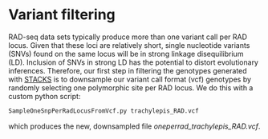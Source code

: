 # Variant filtering
RAD-seq data sets typically produce more than one variant call per RAD locus. Given that these loci are relatively short, single nucleotide variants (SNVs) found on the same locus will be in strong linkage disequilibrium (LD). Inclusion of SNVs in strong LD has the potential to distort evolutionary inferences. Therefore, our first step in filtering the genotypes generated with [STACKS](https://catchenlab.life.illinois.edu/stacks/) is to downsample our variant call format (vcf) genotypes by randomly selecting one polymorphic site per RAD locus. We do this with a custom python script:

```bash
SampleOneSnpPerRadLocusFromVcf.py trachylepis_RAD.vcf
```
which produces the new, downsampled file *oneperrad_trachylepis_RAD.vcf*.

